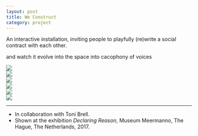 ```yaml
---
layout: post
title: We Construct
category: project
---
```


An interactive installation, inviting people to playfully (re)write a social contract with each other.

and watch it evolve into the space into cacophony of voices


<div class="text-above-media-below"><img src="/assets/media/we_construct_1.jpg"></div>

<div class="media-above-media-below"><img src="/assets/media/we_construct_2.jpg"></div>

<div class="media-above-media-below"><img src="/assets/media/we_construct_3.jpg"></div>

<div class="media-above-media-below"><img src="/assets/media/we_construct_4.jpg"></div>

<div class="media-above-footnotes-below"><img src="/assets/media/we_construct_5.jpg"></div>

<div class="media-above-footnotes-below"><img src="/assets/media/we_construct_6.jpg"></div>

---

<ul class=credits>
  <li>In collaboration with Toni Brell.</li>
  <li>Shown at the exhibition <i>Declaring Reason</i>, Museum Meermanno, The Hague, The Netherlands, 2017.</li>

</ul>
